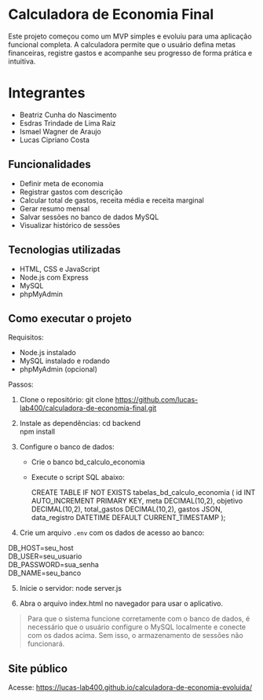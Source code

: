 # Calculadora de Economia Final

Este projeto começou como um MVP simples e evoluiu para uma aplicação funcional completa. A calculadora permite que o usuário defina metas financeiras, registre gastos e acompanhe seu progresso de forma prática e intuitiva.

# Integrantes
- Beatriz Cunha do Nascimento
- Esdras Trindade de Lima Raiz
- Ismael Wagner de Araujo
- Lucas Cipriano Costa

## Funcionalidades

- Definir meta de economia
- Registrar gastos com descrição
- Calcular total de gastos, receita média e receita marginal
- Gerar resumo mensal
- Salvar sessões no banco de dados MySQL
- Visualizar histórico de sessões

## Tecnologias utilizadas

- HTML, CSS e JavaScript
- Node.js com Express
- MySQL
- phpMyAdmin

## Como executar o projeto

Requisitos:
- Node.js instalado
- MySQL instalado e rodando
- phpMyAdmin (opcional)

Passos:

1. Clone o repositório:
  git clone https://github.com/lucas-lab400/calculadora-de-economia-final.git

2. Instale as dependências:
   cd backend  
   npm install

3. Configure o banco de dados:
   - Crie o banco bd_calculo_economia
   - Execute o script SQL abaixo:

     CREATE TABLE IF NOT EXISTS tabelas_bd_calculo_economia (
       id INT AUTO_INCREMENT PRIMARY KEY,
       meta DECIMAL(10,2),
       objetivo DECIMAL(10,2),
       total_gastos DECIMAL(10,2),
       gastos JSON,
       data_registro DATETIME DEFAULT CURRENT_TIMESTAMP
     );

4. Crie um arquivo `.env` com os dados de acesso ao banco:

DB_HOST=seu_host  
DB_USER=seu_usuario  
DB_PASSWORD=sua_senha  
DB_NAME=seu_banco


5. Inicie o servidor:
   node server.js

6. Abra o arquivo index.html no navegador para usar o aplicativo.

> Para que o sistema funcione corretamente com o banco de dados, é necessário que o usuário configure o MySQL localmente e conecte com os dados acima. Sem isso, o armazenamento de sessões não funcionará.

## Site público

Acesse: https://lucas-lab400.github.io/calculadora-de-economia-evoluida/





